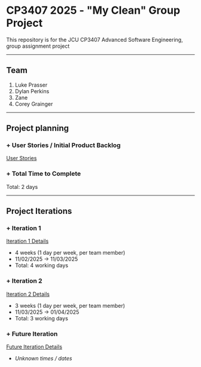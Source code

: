 # CP3407 2025 - "My Clean" Group Project

This repository is for the JCU CP3407 Advanced Software Engineering, group assignment project 

---

## Team

1. Luke Prasser
2. Dylan Perkins
3. Zane 
4. Corey Grainger

---

## Project planning

### + User Stories / Initial Product Backlog

[User Stories](./User_Stories.md)

### + Total Time to Complete

Total: 2 days

---

## Project Iterations

### + Iteration 1 

[Iteration 1 Details](./Iteration_1.md)
- 4 weeks (1 day per week, per team member)
- 11/02/2025 -> 11/03/2025
- Total: 4 working days 

### + Iteration 2

[Iteration 2 Details](./Iteration_2.md)
- 3 weeks (1 day per week, per team member)
- 11/03/2025 -> 01/04/2025
- Total: 3 working days

### + Future Iteration
[Future Iteration Details](./Iteration_Future.md)
- *Unknown times / dates*


